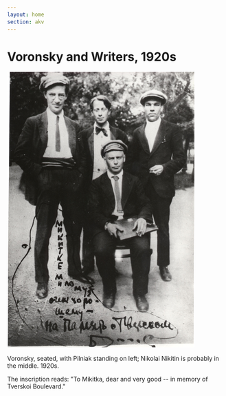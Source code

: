 ```yaml
---
layout: home
section: akv
---
```


# Voronsky and Writers, 1920s
![](../Images/Photos/Group20so.jpg)

Voronsky, seated, with Pilniak standing on left; Nikolai Nikitin is probably in the middle. 1920s.

The inscription reads: "To Mikitka, dear and very good -- in memory of Tverskoi Boulevard."

